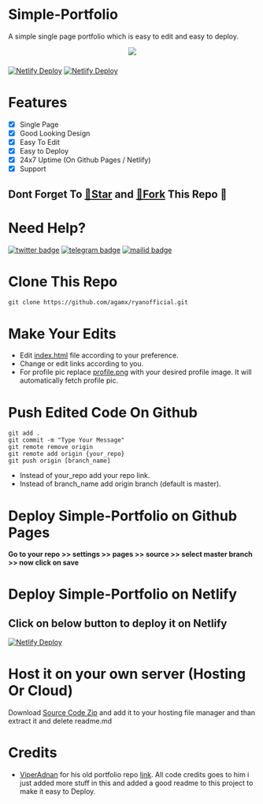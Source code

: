 # Simple-Portfolio
A simple single page portfolio which is easy to edit and easy to deploy.

<p align="center"><img src="./agam.gif" /></p>

###
[![Netlify Deploy](https://img.shields.io/github/forks/cyberboyayush/Simple-Portfolio?style=for-the-badge)](https://github.com/CyberBoyAyush/Simple-Portfolio)
[![Netlify Deploy](https://img.shields.io/github/stars/cyberboyayush/simple-portfolio?style=for-the-badge)](https://github.com/CyberBoyAyush/Simple-Portfolio)


# Features
- [X] Single Page
- [X] Good Looking Design
- [X] Easy To Edit
- [X] Easy to Deploy
- [X] 24x7 Uptime (On Github Pages / Netlify)
- [X] Support

## Dont Forget To [🌟Star](https://github.com/agamx/ryanofficial.git/fork) and [🍴Fork](https://github.com/agamx/ryanofficial.git/fork) This Repo 💙

# Need Help?
[![twitter badge](https://img.shields.io/badge/@CyberBoyAyush-30302f?style=for-the-badge&logo=twitter)](https://twitter.com/CyberBoyAyush)
[![telegram badge](https://img.shields.io/badge/@CyberBoyAyush-30302f?style=for-the-badge&logo=telegram)](https://t.me/CyberBoyAyush)
[![mailid badge](https://img.shields.io/badge/CyberBoyAyush-30302f?style=for-the-badge&logo=gmail)](mailto:contact@cyberboyayush.in)

# Clone This Repo
`git clone https://github.com/agamx/ryanofficial.git`

# Make Your Edits
- Edit [index.html](https://github.com/agamx/ryanofficial/blob/master/index.html) file according to your preference.
- Change or edit links according to you.
- For profile pic replace [profile.png](https://agamx.github.io/ryanofficial/profile.png) with your desired profile image. It will automatically fetch profile pic.

# Push Edited Code On Github
```
git add .
git commit -m "Type Your Message"
git remote remove origin
git remote add origin {your_repo}
git push origin [branch_name]
```
- Instead of your_repo add your repo link.
- Instead of branch_name add origin branch (default is master).

# Deploy Simple-Portfolio on Github Pages
**Go to your repo >> settings >> pages >> source >> select master branch >> now click on save**

# Deploy Simple-Portfolio on Netlify

## Click on below button to deploy it on Netlify
[![Netlify Deploy](https://www.netlify.com/img/deploy/button.svg)](https://app.netlify.com/start/deploy)

# Host it on your own server (Hosting Or Cloud)
Download [Source Code Zip](https://github.com/CyberBoyAyush/Simple-Portfolio/archive/refs/tags/Download-Source.zip) and add it to your hosting file manager and than extract it and delete readme.md

# Credits
- [ViperAdnan](https://github.com/viperadnan-git) for his old portfolio repo [link](https://github.com/viperadnan-git/viperadnan-git.github.io/releases/tag/v1.0.0). All code credits goes to him i just added more stuff in this and added a good readme to this project to make it easy to Deploy.
